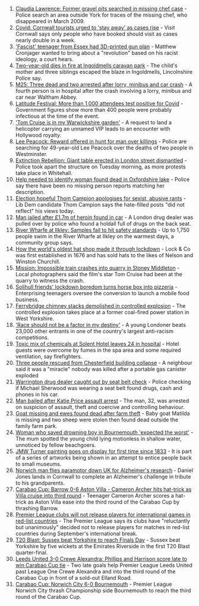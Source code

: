 1. [Claudia Lawrence: Former gravel pits searched in missing chef case](https://www.bbc.co.uk/news/uk-england-york-north-yorkshire-58320985?at_medium=RSS&at_campaign=KARANGA) - Police search an area outside York for traces of the missing chef, who disappeared in March 2009.
2. [Covid: Cornwall tourists urged to 'stay away' as cases rise](https://www.bbc.co.uk/news/uk-england-cornwall-58318695?at_medium=RSS&at_campaign=KARANGA) - Visit Cornwall says only people who have booked should visit as cases nearly double in a week.
3. ['Fascist' teenager from Essex had 3D-printed gun plan](https://www.bbc.co.uk/news/uk-england-essex-58322653?at_medium=RSS&at_campaign=KARANGA) - Matthew Cronjager wanted to bring about a "revolution" based on his racist ideology, a court hears.
4. [Two-year-old dies in fire at Ingoldmells caravan park](https://www.bbc.co.uk/news/uk-england-lincolnshire-58319097?at_medium=RSS&at_campaign=KARANGA) - The child's mother and three siblings escaped the blaze in Ingoldmells, Lincolnshire Police say.
5. [M25: Three dead and two arrested after lorry, minibus and car crash](https://www.bbc.co.uk/news/uk-england-essex-58312144?at_medium=RSS&at_campaign=KARANGA) - A fourth person is in hospital after the crash involving a lorry, minibus and car near Waltham Abbey.
6. [Latitude Festival: More than 1,000 attendees test positive for Covid](https://www.bbc.co.uk/news/uk-england-suffolk-58323500?at_medium=RSS&at_campaign=KARANGA) - Government figures show more than 400 people were probably infectious at the time of the event.
7. ['Tom Cruise is in my Warwickshire garden'](https://www.bbc.co.uk/news/uk-england-coventry-warwickshire-58322732?at_medium=RSS&at_campaign=KARANGA) - A request to land a helicopter carrying an unnamed VIP leads to an encounter with Hollywood royalty.
8. [Lee Peacock: Reward offered in hunt for man over killings](https://www.bbc.co.uk/news/uk-england-london-58318998?at_medium=RSS&at_campaign=KARANGA) - Police are searching for 49-year-old Lee Peacock over the deaths of two people in Westminster.
9. [Extinction Rebellion: Giant table erected in London street dismantled](https://www.bbc.co.uk/news/uk-england-london-58319001?at_medium=RSS&at_campaign=KARANGA) - Police took apart the structure on Tuesday morning, as more protests take place in Whitehall.
10. [Help needed to identify woman found dead in Oxfordshire lake](https://www.bbc.co.uk/news/uk-england-oxfordshire-58306617?at_medium=RSS&at_campaign=KARANGA) - Police say there have been no missing person reports matching her description.
11. [Election hopeful Thom Campion apologises for sexist, abusive rants](https://www.bbc.co.uk/news/uk-england-tyne-58317634?at_medium=RSS&at_campaign=KARANGA) - Lib Dem candidate Thom Campion says the hate-filled posts "did not reflect" his views today.
12. [Man jailed after £1.7m of heroin found in car](https://www.bbc.co.uk/news/uk-england-cambridgeshire-58317619?at_medium=RSS&at_campaign=KARANGA) - A London drug dealer was pulled over by police who found a holdall full of drugs on the back seat.
13. [River Wharfe at Ilkley: Samples fail to hit safety standards](https://www.bbc.co.uk/news/uk-england-leeds-58315205?at_medium=RSS&at_campaign=KARANGA) - Up to 1,750 people swim in the River Wharfe at Ilkley on the warmest days, a community group says.
14. [How the world's oldest hat shop made it through lockdown](https://www.bbc.co.uk/news/uk-england-london-58307552?at_medium=RSS&at_campaign=KARANGA) - Lock & Co was first established in 1676 and has sold hats to the likes of Nelson and Winston Churchill.
15. [Mission: Impossible train crashes into quarry in Stoney Middleton](https://www.bbc.co.uk/news/uk-england-derbyshire-58307832?at_medium=RSS&at_campaign=KARANGA) - Local photographers said the film's star Tom Cruise had been at the quarry to witness the crash.
16. [Solihull friends' lockdown boredom turns horse box into pizzeria](https://www.bbc.co.uk/news/uk-england-birmingham-58283884?at_medium=RSS&at_campaign=KARANGA) - Enterprising teenagers oversee the conversion to launch a mobile food business.
17. [Ferrybridge chimney stacks demolished in controlled explosion](https://www.bbc.co.uk/news/uk-england-leeds-58297602?at_medium=RSS&at_campaign=KARANGA) - The controlled explosion takes place at a former coal-fired power station in West Yorkshire.
18. ['Race should not be a factor in my destiny'](https://www.bbc.co.uk/news/uk-england-london-58283709?at_medium=RSS&at_campaign=KARANGA) - A young Londoner beats 23,000 other entrants in one of the country's largest anti-racism competitions.
19. [Toxic mix of chemicals at Solent Hotel leaves 24 in hospital](https://www.bbc.co.uk/news/uk-england-hampshire-58315780?at_medium=RSS&at_campaign=KARANGA) - Hotel guests were overcome by fumes in the spa area and some required ventilation, say firefighters.
20. [Three people rescued from Chesterfield building collapse](https://www.bbc.co.uk/news/uk-england-derbyshire-58315770?at_medium=RSS&at_campaign=KARANGA) - A neighbour said it was a "miracle" nobody was killed after a portable gas canister exploded
21. [Warrington drug dealer caught out by seat belt check](https://www.bbc.co.uk/news/uk-england-manchester-58307598?at_medium=RSS&at_campaign=KARANGA) - Police checking if Michael Sherwood was wearing a seat belt found drugs, cash and phones in his car.
22. [Man bailed after Katie Price assault arrest](https://www.bbc.co.uk/news/uk-england-essex-58315334?at_medium=RSS&at_campaign=KARANGA) - The man, 32, was arrested on suspicion of assault, theft and coercive and controlling behaviour.
23. [Goat missing and ewes found dead after farm theft](https://www.bbc.co.uk/news/uk-england-leicestershire-58318698?at_medium=RSS&at_campaign=KARANGA) - Baby goat Matilda is missing and two sheep were stolen then found dead outside the family farm park.
24. [Woman who saved drowning boy in Bournemouth 'expected the worst'](https://www.bbc.co.uk/news/uk-england-dorset-58306620?at_medium=RSS&at_campaign=KARANGA) - The mum spotted the young child lying motionless in shallow water, unnoticed by fellow beachgoers.
25. [JMW Turner painting goes on display for first time since 1833](https://www.bbc.co.uk/news/entertainment-arts-58315142?at_medium=RSS&at_campaign=KARANGA) - It is part of a series of artworks being shown in an attempt to entice people back to small museums.
26. [Norwich man flies paramotor down UK for Alzheimer's research](https://www.bbc.co.uk/news/uk-england-norfolk-58304512?at_medium=RSS&at_campaign=KARANGA) - Daniel Jones lands in Cornwall to complete an Alzheimer's challenge in tribute to his grandparents.
27. [Carabao Cup: Barrow 0-6 Aston Villa - Cameron Archer hits hat-trick as Villa cruise into third round](https://www.bbc.co.uk/sport/football/58239481?at_medium=RSS&at_campaign=KARANGA) - Teenager Cameron Archer scores a hat-trick as Aston Villa ease into the third round of the Carabao Cup by thrashing Barrow.
28. [Premier League clubs will not release players for international games in red-list countries](https://www.bbc.co.uk/sport/football/58322829?at_medium=RSS&at_campaign=KARANGA) - The Premier League says its clubs have "reluctantly but unanimously" decided not to release players for matches in red-list countries during September's international break.
29. [T20 Blast: Sussex beat Yorkshire to reach Finals Day](https://www.bbc.co.uk/sport/cricket/58256259?at_medium=RSS&at_campaign=KARANGA) - Sussex beat Yorkshire by five wickets at the Emirates Riverside in the first T20 Blast quarter-final.
30. [Leeds United 3-0 Crewe Alexandra: Phillips and Harrison score late to win Carabao Cup tie](https://www.bbc.co.uk/sport/football/58239483?at_medium=RSS&at_campaign=KARANGA) - Two late goals help Premier League Leeds United past League One Crewe Alexandra and into the third round of the Carabao Cup in front of a sold-out Elland Road.
31. [Carabao Cup: Norwich City 6-0 Bournemouth](https://www.bbc.co.uk/sport/football/58239592?at_medium=RSS&at_campaign=KARANGA) - Premier League Norwich City thrash Championship side Bournemouth to reach the third round of the Carabao Cup.
